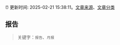 :alarm_clock: 更新时间: 2025-02-21 15:38:11。[文章来源](/README.md)、[文章分类](/TAGS.md)

## 报告


> 关键字：`报告`、`月报`



